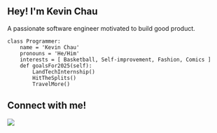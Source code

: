 ## Hey! I'm Kevin Chau
A passionate software engineer motivated to build good product.
```
class Programmer:
    name = 'Kevin Chau'
    pronouns = 'He/Him'
    interests = [ Basketball, Self-improvement, Fashion, Comics ]
    def goalsFor2025(self):
        LandTechInternship()
        HitTheSplits()
        TravelMore()
```
## Connect with me!
[![](https://img.shields.io/badge/LinkedIn-0077B5?style=for-the-badge&logo=linkedin&logoColor=white)](https://www.linkedin.com/in/kevin-chau03/)

